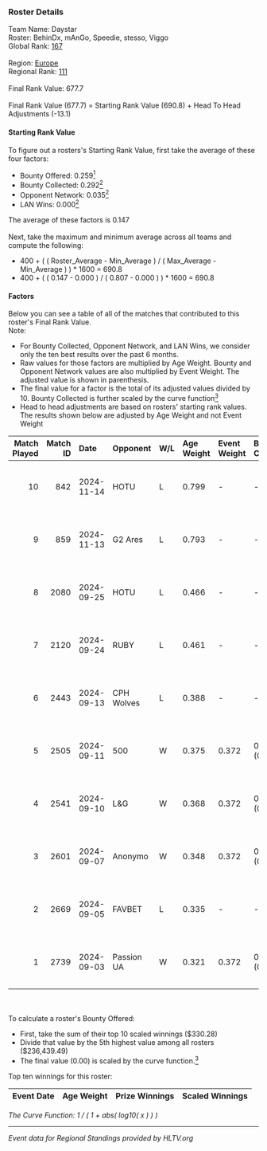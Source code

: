 ### Roster Details<br />
Team Name: Daystar<br />
Roster: BehinDx, mAnGo, Speedie, stesso, Viggo<br />
Global Rank: [167](../../standings_global_2025_01_13.md)<br />
<br />
Region: [Europe]( ../../standings_europe_2025_01_13.md)<br />
Regional Rank: [111]( ../../standings_europe_2025_01_13.md)<br />
<br />
Final Rank Value:  677.7<br />
<br />
Final Rank Value (677.7) = Starting Rank Value (690.8) + Head To Head Adjustments (-13.1)<br />

#### Starting Rank Value<br />
To figure out a rosters's Starting Rank Value, first take the average of these four factors:<br />
- Bounty Offered: 0.259[<sup>1</sup>](#table2)
- Bounty Collected: 0.292[<sup>2</sup>](#table1)
- Opponent Network: 0.035[<sup>2</sup>](#table1)
- LAN Wins: 0.000[<sup>2</sup>](#table1)

The average of these factors is 0.147<br />
<br />
Next, take the maximum and minimum average across all teams and compute the following:<br />
- 400 + ( ( Roster_Average - Min_Average ) / ( Max_Average - Min_Average ) ) * 1600 = 690.8
- 400 + ( ( 0.147 - 0.000 ) / ( 0.807 - 0.000 ) ) * 1600 = 690.8


#### Factors<br />
Below you can see a table of all of the matches that contributed to this roster's Final Rank Value.<br />
Note:<br />

- For Bounty Collected, Opponent Network, and LAN Wins, we consider only the ten best results over the past 6 months.
- Raw values for those factors are multiplied by Age Weight. Bounty and Opponent Network values are also multiplied by Event Weight. The adjusted value is shown in parenthesis.
- The final value for a factor is the total of its adjusted values divided by 10. Bounty Collected is further scaled by the curve function[<sup>3</sup>](#curveFunction)
- Head to head adjustments are based on rosters' starting rank values. The results shown below are adjusted by Age Weight and not Event Weight
<span id="table1"></span><br />


| Match Played | Match ID | Date       | Opponent   | W/L | Age Weight | Event Weight | Bounty Collected | Opponent Network | LAN Wins  | H2H Adj. | Roster                                  |
| -: | -: | :- | :- | :- | :- | :- | :- | :- | :- | -: | :- |
|           10 |      842 | 2024-11-14 | HOTU       | L   | 0.799      | -            | -                | -                | -         |    -8.89 | BehinDx, mAnGo, Speedie, stesso, Viggo  |
|            9 |      859 | 2024-11-13 | G2 Ares    | L   | 0.793      | -            | -                | -                | -         |   -15.12 | BehinDx, mAnGo, Speedie, stesso, Viggo  |
|            8 |     2080 | 2024-09-25 | HOTU       | L   | 0.466      | -            | -                | -                | -         |    -6.34 | BehinDx, bekker, Speedie, stesso, Viggo |
|            7 |     2120 | 2024-09-24 | RUBY       | L   | 0.461      | -            | -                | -                | -         |    -9.56 | BehinDx, bekker, Speedie, stesso, Viggo |
|            6 |     2443 | 2024-09-13 | CPH Wolves | L   | 0.388      | -            | -                | -                | -         |    -5.01 | BehinDx, bekker, Speedie, stesso, Viggo |
|            5 |     2505 | 2024-09-11 | 500        | W   | 0.375      | 0.372        | 0.059 (0.008)    | 0.845 (0.118)    | 0 (0.000) |     9.25 | BehinDx, bekker, Speedie, stesso, Viggo |
|            4 |     2541 | 2024-09-10 | L&G        | W   | 0.368      | 0.372        | 0.057 (0.008)    | 0.562 (0.077)    | 0 (0.000) |     8.00 | BehinDx, bekker, Speedie, stesso, Viggo |
|            3 |     2601 | 2024-09-07 | Anonymo    | W   | 0.348      | 0.372        | 0.063 (0.008)    | 0.401 (0.052)    | 0 (0.000) |     7.53 | BehinDx, bekker, Speedie, stesso, Viggo |
|            2 |     2669 | 2024-09-05 | FAVBET     | L   | 0.335      | -            | -                | -                | -         |    -2.44 | BehinDx, bekker, Speedie, stesso, Viggo |
|            1 |     2739 | 2024-09-03 | Passion UA | W   | 0.321      | 0.372        | 0.114 (0.014)    | 0.844 (0.101)    | 0 (0.000) |     9.48 | BehinDx, bekker, Speedie, stesso, Viggo |

<br />
<span id="table2"></span><br />
To calculate a roster's Bounty Offered:<br />

- First, take the sum of their top 10 scaled winnings ($330.28)
- Divide that value by the 5th highest value among all rosters ($236,439.49)
- The final value (0.00) is scaled by the curve function.[<sup>3</sup>](#curveFunction)

Top ten winnings for this roster:<br />

| Event Date | Age Weight | Prize Winnings | Scaled Winnings |
| :- | -: | :- | :- |


<span id="curveFunction"></span>_The Curve Function: 1 / ( 1 + abs( log10( x ) ) )_<br />

---
_Event data for Regional Standings provided by HLTV.org_<br />
